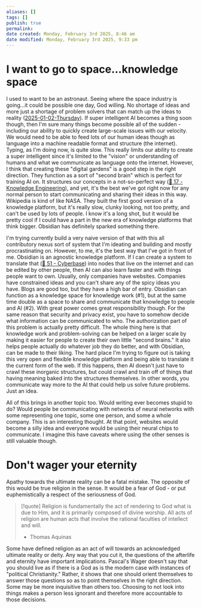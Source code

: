 ```yaml
---
aliases: []
tags: []
publish: true
permalink:
date created: Monday, February 3rd 2025, 8:46 am
date modified: Monday, February 3rd 2025, 9:33 pm
---
```


# I want to go to space...knowledge space

I used to want to be an astronaut.  Seeing where the space industry is going...it could be possible one day, God willing.  No shortage of ideas and more just a shortage of problem solvers that can match up the ideas to reality ([2025-01-02-Thursday](../../01/2025-01-02-Thursday/2025-01-02-Thursday.md)).  If super intelligent AI becomes a thing soon though, then I'm sure many things become possible all of the sudden - including our ability to quickly create large-scale issues with our velocity.  We would need to be able to feed lots of our human ideas though as language into a machine readable format and structure (the internet).  Typing, as I'm doing now, is quite slow.  This really limits our ability to create a super intelligent since it's limited to the "vision" or understanding of humans and what we communicate as language onto the internet.  However, I think that creating these "digital gardens" is a good step in the right direction.  They function as a sort of "second brain" which is perfect for training AI on.  It structures our concepts in a not-so-perfect way ([📁 17 - Knowledge Engineering](../../../../📁%2017%20-%20Knowledge%20Engineering/📁%2017%20-%20Knowledge%20Engineering.md)), and yet, it's the best we've got right now for any normal person to start communicating and sharing their ideas in this way.  Wikipedia is kind of like NASA.  They built the first good version of a knowledge platform, but it's really slow, clunky looking, not too pretty, and can't be used by lots of people.  I know it's a long shot, but it would be pretty cool if I could have a part in the new era of knowledge platforms that think bigger.  Obsidian has definitely sparked something there.

I'm trying currently build a very naive version of that with this all contributory nexus sort of system that I'm ideating and building and mostly procrastinating on.  However, to me, it's the best way that I've got in front of me.  Obsidian is an agnostic knowledge platform.  If I can create a system to translate that ([📁 51 - Cyberbase](../../../../📁%2051%20-%20Cyberbase/📁%2051%20-%20Cyberbase.md)) into nodes that live on the internet and can be edited by other people, then AI can also learn faster and with things people want to own.  Usually, only companies have websites.  Companies have constrained ideas and you can't share any of the spicy ideas you have.  Blogs are good too, but they have a high bar of entry.  Obsidian can function as a knowledge space for knowledge work (#1), but at the same time double as a space to share and communicate that knowledge to people and AI (#2).  With great power comes great responsibility though.  For the same reason that security and privacy exist, you have to somehow decide what information can be communicated to who.  The authorization part of this problem is actually pretty difficult.  The whole thing here is that knowledge work and problem-solving can be helped on a larger scale by making it easier for people to create their own little "second brains."  It also helps people actually do whatever job they do better, and with Obsidian, can be made to their liking.  The hard place I'm trying to figure out is taking this very open and flexible knowledge platform and being able to translate it the current form of the web.  If this happens, then AI doesn't just have to crawl these inorganic structures, but could crawl and train off of things that having meaning baked into the structures themselves.  In other words, you communicate way more to the AI that could help us solve future problems.  Just an idea.

All of this brings in another topic too.  Would writing ever becomes stupid to do?  Would people be communicating with networks of neural networks with some representing one topic, some one person, and some a whole company.  This is an interesting thought.  At that point, websites would become a silly idea and everyone would be using their neural chips to communicate.  I imagine this have caveats where using the other senses is still valuable though.  

# Don't wager your eternity

Apathy towards the ultimate reality can be a fatal mistake.  The opposite of this would be true religion in the sense.  It would be a fear of God - or put euphemistically a respect of the seriousness of God.

> [!quote] Religion is fundamentally the act of rendering to God what is due to Him, and it is primarily composed of divine worship. All acts of religion are human acts that involve the rational faculties of intellect and will.
> 
> - Thomas Aquinas

Some have defined religion as an act of will towards an acknowledged ultimate reality or deity.  Any way that you cut it, the questions of the afterlife and eternity have important implications.  Pascal's Wager doesn't say that you should live as if there is a God as is the modern case with instances of "political Christianity."  Rather, it shows that one should orient themselves to answer those questions so as to point themselves in the right direction.  Some may be more inquisitive than others too.  Choosing to not look into things makes a person less ignorant and therefore more accountable to those decisions.  


